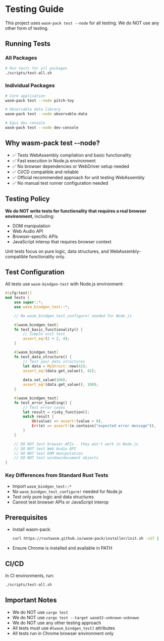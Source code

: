 # Testing Guide

This project uses `wasm-pack test --node` for all testing. We do NOT use any other form of testing.

## Running Tests

### All Packages
```bash
# Run tests for all packages
./scripts/test-all.sh
```

### Individual Packages
```bash
# Core application
wasm-pack test --node pitch-toy

# Observable data library
wasm-pack test --node observable-data

# Egui dev console
wasm-pack test --node dev-console
```

## Why wasm-pack test --node?

- ✅ Tests WebAssembly compilation and basic functionality
- ✅ Fast execution in Node.js environment
- ✅ No browser dependencies or WebDriver setup needed
- ✅ CI/CD compatible and reliable
- ✅ Official recommended approach for unit testing WebAssembly
- ✅ No manual test runner configuration needed

## Testing Policy

**We do NOT write tests for functionality that requires a real browser environment**, including:
- DOM manipulation
- Web Audio API
- Browser-specific APIs
- JavaScript interop that requires browser context

Unit tests focus on pure logic, data structures, and WebAssembly-compatible functionality only.

## Test Configuration

All tests use `wasm-bindgen-test` with Node.js environment:

```rust
#[cfg(test)]
mod tests {
    use super::*;
    use wasm_bindgen_test::*;

    // No wasm_bindgen_test_configure! needed for Node.js

    #[wasm_bindgen_test]
    fn test_basic_functionality() {
        // Simple unit test
        assert_eq!(2 + 2, 4);
    }

    #[wasm_bindgen_test]
    fn test_data_structure() {
        // Test your data structures
        let data = MyStruct::new(42);
        assert_eq!(data.get_value(), 42);
        
        data.set_value(100);
        assert_eq!(data.get_value(), 100);
    }

    #[wasm_bindgen_test]
    fn test_error_handling() {
        // Test error cases
        let result = risky_function();
        match result {
            Ok(value) => assert!(value > 0),
            Err(e) => assert!(e.contains("expected error message")),
        }
    }

    // DO NOT test browser APIs - they won't work in Node.js
    // DO NOT test Web Audio API
    // DO NOT test DOM manipulation
    // DO NOT test window/document objects
}
```

### Key Differences from Standard Rust Tests

- Import `wasm_bindgen_test::*`
- No `wasm_bindgen_test_configure!` needed for Node.js
- Test only pure logic and data structures
- Cannot test browser APIs or JavaScript interop

## Prerequisites

- Install wasm-pack:
  ```bash
  curl https://rustwasm.github.io/wasm-pack/installer/init.sh -sSf | sh
  ```

- Ensure Chrome is installed and available in PATH

## CI/CD

In CI environments, run:
```bash
./scripts/test-all.sh
```

## Important Notes

- We do NOT use `cargo test`
- We do NOT use `cargo test --target wasm32-unknown-unknown` 
- We do NOT use any other testing approach
- All tests must use `#[wasm_bindgen_test]` attributes
- All tests run in Chrome browser environment only